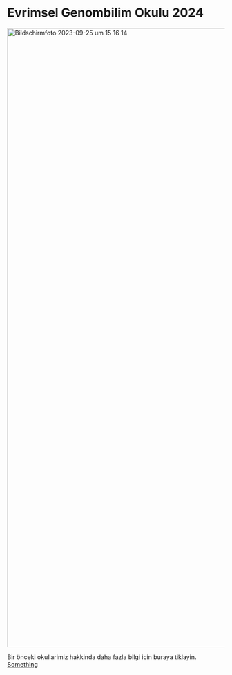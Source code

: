 # Evrimsel Genombilim Okulu 2024


<img width="1429" alt="Bildschirmfoto 2023-09-25 um 15 16 14" src="https://tugcebilgin.files.wordpress.com/2024/02/egenombilim2024-1.jpg">


Bir önceki okullarimiz hakkinda daha fazla bilgi icin buraya tiklayin.
<a href="[http://www.something.com](https://egenombilim.wixsite.com/home/gecmis-okullarimiz)https://egenombilim.wixsite.com/home/gecmis-okullarimiz"> Something </a>
